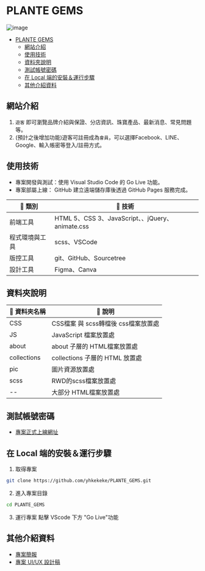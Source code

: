 PLANTE GEMS
===

![image](https://hackmd-prod-images.s3-ap-northeast-1.amazonaws.com/uploads/upload_db2e4bad39cdd148a7fc1702a5c0a3f2.png?AWSAccessKeyId=AKIA3XSAAW6AWSKNINWO&Expires=1713599485&Signature=P20PamIbNL4JypRipUiRSrK6ZDk%3D)

- [PLANTE GEMS](#plante-gems)
  - [網站介紹](#網站介紹)
  - [使用技術](#使用技術)
  - [資料夾說明](#資料夾說明)
  - [測試帳號密碼](#測試帳號密碼)
  - [在 Local 端的安裝＆運行步驟](#在-local-端的安裝運行步驟)
  - [其他介紹資料](#其他介紹資料)


## 網站介紹
1. `遊客` 即可瀏覽品牌介紹與保證、分店資訊、珠寶產品、最新消息、常見問題等。
2. (預計之後增加功能)遊客可註冊成為`會員`，可以選擇Facebook、LINE、Google、輸入帳密等登入/註冊方式。

## 使用技術
* 專案開發與測試：使用 Visual Studio Code 的 Go Live 功能。
* 專案部屬上線： GitHub 建立遠端儲存庫後透過 GitHub Pages 服務完成。
  
| :pushpin: 類別 | :wrench: 技術 |
| ------------- | ------------ |
| 前端工具       | HTML 5、CSS 3、JavaScript、、jQuery、animate.css  |
| 程式環境與工具 | scss、VSCode |
| 版控工具 | git、GitHub、Sourcetree |
| 設計工具 | Figma、Canva |

## 資料夾說明
| :file_folder: 資料夾名稱 | :memo: 說明 |
| -------- | ------------- |
| CSS      | CSS檔案 與 scss轉檔後 css檔案放置處 |
| JS       | JavaScript 檔案放置處 |
| about    | about 子層的 HTML檔案放置處 |
| collections | collections 子層的 HTML 放置處 |
| pic      | 圖片資源放置處        |
| scss     | RWD的scss檔案放置處   |
| --       | 大部分 HTML檔案放置處 |

## 測試帳號密碼
* [專案正式上線網址](https://yhkekeke.github.io/PLANTE_GEMS/)

## 在 Local 端的安裝＆運行步驟
1. 取得專案
```sh
git clone https://github.com/yhkekeke/PLANTE_GEMS.git
```

2. 進入專案目錄
```sh
cd PLANTE_GEMS
```

3. 運行專案
點擊 VScode 下方 "Go Live"功能

## 其他介紹資料
* [專案簡報](https://www.figma.com/proto/omJ9iDa5lVxNlcp82zTaZ5/%E7%B7%AF%E8%82%B2-%7C-%E5%80%8B%E4%BA%BA%E5%B0%88%E9%A1%8C-PLANTE-GEMS?page-id=436%3A2790&type=design&node-id=457-13264&viewport=2556%2C-591%2C0.27&t=480HNsr93Fdxd7ON-1&scaling=contain&mode=design)
* [專案 UI/UX 設計稿](https://www.figma.com/file/omJ9iDa5lVxNlcp82zTaZ5/%E7%B7%AF%E8%82%B2-%7C-%E5%80%8B%E4%BA%BA%E5%B0%88%E9%A1%8C-PLANTE-GEMS?type=design&node-id=0%3A1&mode=design&t=8YSJ03oRrp8hiExo-1)
